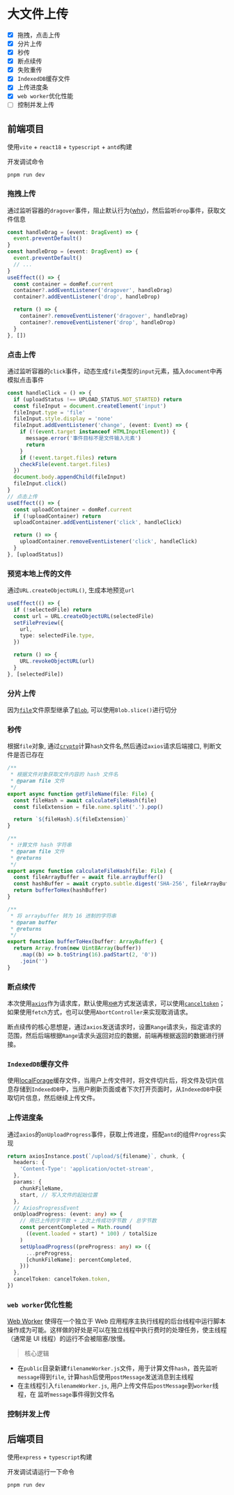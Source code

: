 # 大文件上传
- [x] 拖拽，点击上传
- [x] 分片上传
- [x] 秒传
- [x] 断点续传
- [x] 失败重传
- [x] `IndexedDB`缓存文件
- [x] 上传进度条
- [x] `web worker`优化性能 
- [ ] 控制并发上传

## 前端项目
使用`vite` + `react18` + `typescript` + `antd`构建  

开发调试命令
```shell
pnpm run dev
```

### 拖拽上传
通过监听容器的`dragover`事件，阻止默认行为([why](https://developer.mozilla.org/zh-CN/docs/Web/API/HTMLElement/drop_event))，然后监听`drop`事件，获取文件信息
```typescript
const handleDrag = (event: DragEvent) => {
  event.preventDefault()
}
const handleDrop = (event: DragEvent) => {
  event.preventDefault()
  // ...
}
useEffect(() => {
  const container = domRef.current
  container?.addEventListener('dragover', handleDrag)
  container?.addEventListener('drop', handleDrop)

  return () => {
    container?.removeEventListener('dragover', handleDrag)
    container?.removeEventListener('drop', handleDrop)
  }
}, [])
```

### 点击上传
通过监听容器的`click`事件，动态生成`file`类型的`input`元素，插入`document`中再模拟点击事件
```typescript
const handleClick = () => {
  if (uploadStatus !== UPLOAD_STATUS.NOT_STARTED) return
  const fileInput = document.createElement('input')
  fileInput.type = 'file'
  fileInput.style.display = 'none'
  fileInput.addEventListener('change', (event: Event) => {
    if (!(event.target instanceof HTMLInputElement)) {
      message.error('事件目标不是文件输入元素')
      return
    }
    if (!event.target.files) return
    checkFile(event.target.files)
  })
  document.body.appendChild(fileInput)
  fileInput.click()
}
// 点击上传
useEffect(() => {
  const uploadContainer = domRef.current
  if (!uploadContainer) return
  uploadContainer.addEventListener('click', handleClick)

  return () => {
    uploadContainer.removeEventListener('click', handleClick)
  }
}, [uploadStatus])
```

### 预览本地上传的文件
通过`URL.createObjectURL()`, 生成本地预览`url`
```typescript
useEffect(() => {
  if (!selectedFile) return
  const url = URL.createObjectURL(selectedFile)
  setFilePreview({
    url,
    type: selectedFile.type,
  })

  return () => {
    URL.revokeObjectURL(url)
  }
}, [selectedFile])
```

### 分片上传
因为[`file`](https://developer.mozilla.org/zh-CN/docs/Web/API/File)文件原型继承了[`Blob`](https://developer.mozilla.org/zh-CN/docs/Web/API/Blob), 可以使用`Blob.slice()`进行切分

### 秒传
根据`file`对象, 通过[`crypto`](https://developer.mozilla.org/zh-CN/docs/Web/API/Crypto)计算`hash`文件名,然后通过`axios`请求后端接口, 判断文件是否已存在
```typescript
/**
 * 根据文件对象获取文件内容的 hash 文件名
 * @param file 文件
 */
export async function getFileName(file: File) {
  const fileHash = await calculateFileHash(file)
  const fileExtension = file.name.split('.').pop()

  return `${fileHash}.${fileExtension}`
}

/**
 * 计算文件 hash 字符串
 * @param file 文件
 * @returns
 */
export async function calculateFileHash(file: File) {
  const fileArrayBuffer = await file.arrayBuffer()
  const hashBuffer = await crypto.subtle.digest('SHA-256', fileArrayBuffer)
  return bufferToHex(hashBuffer)
}

/**
 * 将 arraybuffer 转为 16 进制的字符串
 * @param buffer
 * @returns
 */
export function bufferToHex(buffer: ArrayBuffer) {
  return Array.from(new Uint8Array(buffer))
    .map((b) => b.toString(16).padStart(2, '0'))
    .join('')
}
```

### 断点续传

本次使用[`axios`](https://www.axios-http.cn/docs/intro)作为请求库，默认使用[`XHR`](https://developer.mozilla.org/en-US/docs/Web/API/XMLHttpRequest)方式发送请求，可以使用[`canceltoken`](https://www.axios-http.cn/docs/cancellation#canceltoken)；如果使用`fetch`方式，也可以使用`AbortController`来实现取消请求。

断点续传的核心思想是，通过`axios`发送请求时，设置`Range`请求头，指定请求的范围，然后后端根据`Range`请求头返回对应的数据，前端再根据返回的数据进行拼接。

### `IndexedDB`缓存文件
使用[localForage](https://github.com/localForage/localForage)缓存文件，当用户上传文件时，将文件切片后，将文件及切片信息存储到`IndexedDB`中，当用户刷新页面或者下次打开页面时，从`IndexedDB`中获取切片信息，然后继续上传文件。

### 上传进度条
通过`axios`的`onUploadProgress`事件，获取上传进度，搭配`antd`的组件`Progress`实现

```typescript
return axiosInstance.post(`/upload/${filename}`, chunk, {
  headers: {
    'Content-Type': 'application/octet-stream',
  },
  params: {
    chunkFileName,
    start, // 写入文件的起始位置
  },
  // AxiosProgressEvent
  onUploadProgress: (event: any) => {
    // 用已上传的字节数 + 上次上传成功字节数 / 总字节数
    const percentCompleted = Math.round(
      ((event.loaded + start) * 100) / totalSize
    )
    setUploadProgress((preProgress: any) => ({
      ...preProgress,
      [chunkFileName]: percentCompleted,
    }))
  },
  cancelToken: cancelToken.token,
})
```

### `web worker`优化性能
[Web Worker](https://developer.mozilla.org/zh-CN/docs/Web/API/Web_Workers_API) 使得在一个独立于 Web 应用程序主执行线程的后台线程中运行脚本操作成为可能。这样做的好处是可以在独立线程中执行费时的处理任务，使主线程（通常是 UI 线程）的运行不会被阻塞/放慢。
> 核心逻辑
* 在`public`目录新建`filenameWorker.js`文件，用于计算文件`hash`，首先监听`message`得到`file`, 计算`hash`后使用`postMessage`发送消息到主线程
* 在主线程引入`filenameWorker.js`, 用户上传文件后`postMessage`到`worker`线程，在 监听`message`事件得到文件名

### 控制并发上传

## 后端项目
使用`express` + `typescript`构建

开发调试请运行一下命令
```shell
pnpm run dev
```